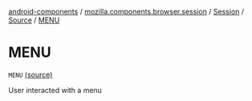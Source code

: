 [android-components](../../../index.md) / [mozilla.components.browser.session](../../index.md) / [Session](../index.md) / [Source](index.md) / [MENU](./-m-e-n-u.md)

# MENU

`MENU` [(source)](https://github.com/mozilla-mobile/android-components/blob/master/components/browser/session/src/main/java/mozilla/components/browser/session/Session.kt#L155)

User interacted with a menu

